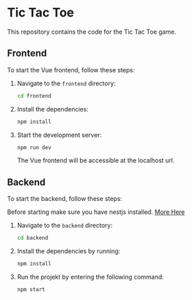 # Tic Tac Toe

This repository contains the code for the Tic Tac Toe game.

## Frontend

To start the Vue frontend, follow these steps:

1. Navigate to the `frontend` directory:
    ```bash
    cd frontend
    ```

2. Install the dependencies:
    ```bash
    npm install
    ```

3. Start the development server:
    ```bash
    npm run dev
    ```

   The Vue frontend will be accessible at the localhost url.

## Backend

To start the backend, follow these steps:

Before starting make sure you have nestjs installed. [More Here](https://docs.nestjs.com/first-steps)

1. Navigate to the `backend` directory:

    ```bash
    cd backend
    ```

2. Install the dependencies by running:

    ```bash
    npm install
    ```

3. Run the projekt by entering the following command:

   ```bash
   npm start
   ```
       